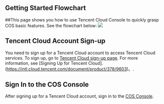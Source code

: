 ## Getting Started Flowchart
##This page shows you how to use Tencent Cloud Console to quickly grasp COS basic features. See the flowchart below:
![](//mc.qcloudimg.com/static/img/520720197375cee1cc86ad0ebc38ffe2/image.png)

## Tencent Cloud Account Sign-up
You need to sign up for a Tencent Cloud account to access Tencent Cloud services. To sign up, go to [Tencent Cloud sign-up page](https://intl.cloud.tencent.com/register). For more information, see [Signing Up for Tencent Cloud].(https://intl.cloud.tencent.com/document/product/378/9603)。.
## Sign In to the COS Console
After signing up for a Tencent Cloud account, sign in to the [COS Console](https://console.cloud.tencent.com/cos4/index).

